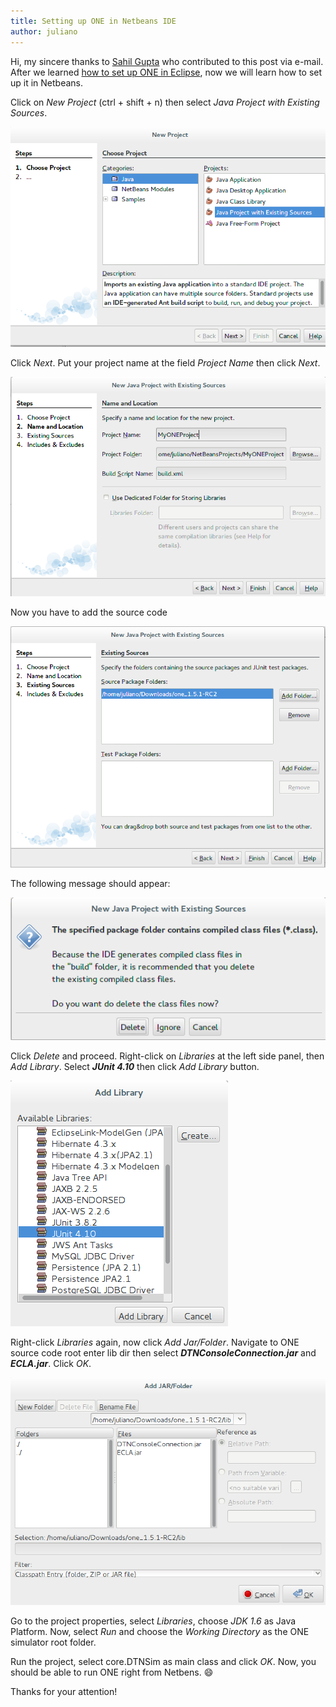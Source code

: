 ```yaml
---
title: Setting up ONE in Netbeans IDE
author: juliano
---
```


Hi, my sincere thanks to [Sahil Gupta](https://sites.google.com/site/sahilgupta221231/file-cabinet) who contributed to this post via e-mail.
After we learned [how to set up ONE in Eclipse](/setting-up-ONE-in-eclipse), now we will learn how to set up it in Netbeans.

Click on *New Project* (ctrl + shift + n)  then select *Java Project with Existing Sources*.

![New Java Project](/assets/new_java_project_netbeans.png)

Click *Next*. Put your project name at the field *Project Name* then click *Next*.

![Project Configuration](/assets/project_config_netbeans.png)

Now you have to add the source code 

![Project Configuration](/assets/project_config_2_netbeans.png)

The following message should appear:

![Project Configuration](/assets/netbeans_message.png)

Click *Delete* and proceed. Right-click on *Libraries* at the left side panel, then *Add Library*. Select ***JUnit 4.10*** then click *Add Library* button.

![Add Library](/assets/add_library_netbeans.png)

Right-click *Libraries* again, now click *Add Jar/Folder*. Navigate to ONE source code root enter lib dir then select ***DTNConsoleConnection.jar*** and ***ECLA.jar***. Click *OK*.

![Add Library](/assets/add_jar_netbeans.png)

Go to the project properties, select *Libraries*, choose *JDK 1.6* as Java Platform. Now, select *Run* and choose the *Working Directory* as the ONE simulator root folder.
	
Run the project, select core.DTNSim as main class and click *OK*.
Now, you should be able to run ONE right from Netbens. :smile:

Thanks for your attention!


